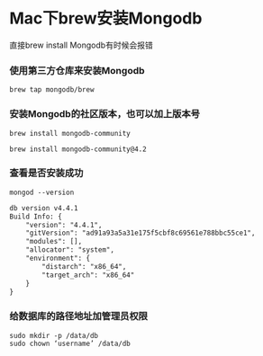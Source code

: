 # Mac下brew安装Mongodb

直接brew install Mongodb有时候会报错

### 使用第三方仓库来安装Mongodb
```
brew tap mongodb/brew
```

### 安装Mongodb的社区版本，也可以加上版本号
```
brew install mongodb-community
```
```
brew install mongodb-community@4.2
```

### 查看是否安装成功
```
mongod --version
```
```xml
db version v4.4.1
Build Info: {
    "version": "4.4.1",
    "gitVersion": "ad91a93a5a31e175f5cbf8c69561e788bbc55ce1",
    "modules": [],
    "allocator": "system",
    "environment": {
        "distarch": "x86_64",
        "target_arch": "x86_64"
    }
}
```

### 给数据库的路径地址加管理员权限
```
sudo mkdir -p /data/db
sudo chown ‘username’ /data/db
```


